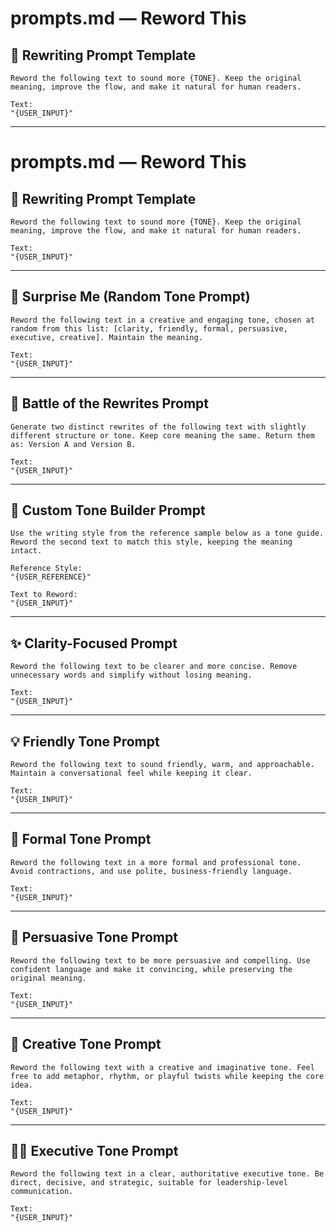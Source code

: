 # prompts.md — Reword This

## 🔁 Rewriting Prompt Template
```
Reword the following text to sound more {TONE}. Keep the original meaning, improve the flow, and make it natural for human readers.

Text:
"{USER_INPUT}"
```

---

# prompts.md — Reword This

## 🔁 Rewriting Prompt Template
```
Reword the following text to sound more {TONE}. Keep the original meaning, improve the flow, and make it natural for human readers.

Text:
"{USER_INPUT}"
```

---

## 🎲 Surprise Me (Random Tone Prompt)
```
Reword the following text in a creative and engaging tone, chosen at random from this list: [clarity, friendly, formal, persuasive, executive, creative]. Maintain the meaning.

Text:
"{USER_INPUT}"
```

---

## 🥊 Battle of the Rewrites Prompt
```
Generate two distinct rewrites of the following text with slightly different structure or tone. Keep core meaning the same. Return them as: Version A and Version B.

Text:
"{USER_INPUT}"
```

---

## 🧠 Custom Tone Builder Prompt
```
Use the writing style from the reference sample below as a tone guide. Reword the second text to match this style, keeping the meaning intact.

Reference Style:
"{USER_REFERENCE}"

Text to Reword:
"{USER_INPUT}"
```

---

## ✨ Clarity-Focused Prompt
```
Reword the following text to be clearer and more concise. Remove unnecessary words and simplify without losing meaning.

Text:
"{USER_INPUT}"
```

---

## 💡 Friendly Tone Prompt
```
Reword the following text to sound friendly, warm, and approachable. Maintain a conversational feel while keeping it clear.

Text:
"{USER_INPUT}"
```

---

## 🧼 Formal Tone Prompt
```
Reword the following text in a more formal and professional tone. Avoid contractions, and use polite, business-friendly language.

Text:
"{USER_INPUT}"
```

---

## 🎯 Persuasive Tone Prompt
```
Reword the following text to be more persuasive and compelling. Use confident language and make it convincing, while preserving the original meaning.

Text:
"{USER_INPUT}"
```

---

## 🎨 Creative Tone Prompt
```
Reword the following text with a creative and imaginative tone. Feel free to add metaphor, rhythm, or playful twists while keeping the core idea.

Text:
"{USER_INPUT}"
```

---

## 🧑‍💼 Executive Tone Prompt
```
Reword the following text in a clear, authoritative executive tone. Be direct, decisive, and strategic, suitable for leadership-level communication.

Text:
"{USER_INPUT}"
```

